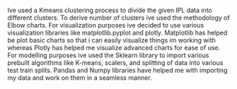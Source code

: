 Ive used a Kmeans clustering process to divide the given IPL data into different clusters.
To derive number of clusters ive used the methodology of Elbow charts.
For visualization purposes ive decided to use various visualization libraries like matplotlib.pyplot and plotly.
Matplotlib has helped be plot basic charts so that i can easily visualize things im working with whereas Plotly has helped me visualize advanced charts for ease of use.
For modelling purposes ive used the Sklearn library to import various prebuilt algorithms like K-means, scalers, and splitting of data into various test train splits.
Pandas and Numpy libraries have helped me with importing my data and work on them in a seamless manner.
